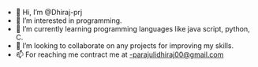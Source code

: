 - 👋 Hi, I’m @Dhiraj-prj
- 👀 I’m interested in programming.
- 🌱 I’m currently learning programming languages like java script, python, C.
- 💞️ I’m looking to collaborate on any projects for improving my skills.
- 📫 For reaching me contract me at -parajulidhiraj00@gmail.com 
